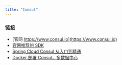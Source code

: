 ```yaml
---
title: "Consul"
---
```


### 链接

* [官网 https://www.consul.io](https://www.consul.io)
* [官网推荐的 SDK](https://www.consul.io/api-docs/libraries-and-sdks)
* [Spring Cloud Consul 从入门到精通](https://blog.csdn.net/valada/article/details/80878737)
* [Docker 部署 Consul，多数据中心](https://www.jianshu.com/p/df3ef9a4f456)